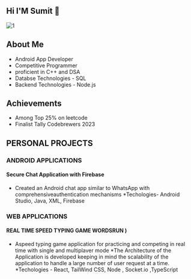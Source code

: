 ## Hi I'M Sumit 👋
![1](https://github.com/sumit-raghuwanshi97/sumit-raghuwanshi97/assets/94506472/d5383f53-218c-4cd7-a97b-f654e5a69bba)

## About Me 
* Android App Developer
* Competitive Programmer
* proficient in C++ and DSA 
* Databse Technologies - SQL
* Backend Technologies - Node.js

## Achievements
* Among Top 25% on leetcode
* Finalist Tally Codebrewers 2023

## PERSONAL PROJECTS 

### ANDROID APPLICATIONS
#### Secure Chat Application with Firebase
* Created an Android chat app similar to WhatsApp with comprehensiveauthentication mechanisms
*Techologies- Android Studio, Java, XML, Firebase

### WEB APPLICATIONS

#### REAL TIME SPEED TYPING GAME WORDSRUN )
* Aspeed typing game application for practicing and competing in real time with single and multiplaver mode
*The Architecture of the Application is developed keeping in mind the scalability of the application to handle a large number of user
request at a time.
*Techologies - React, TailWind CSS, Node , Socket.io ,TypeScript
  

<!--
**sumit-raghuwanshi97/sumit-raghuwanshi97** is a ✨ _special_ ✨ repository because its `README.md` (this file) appears on your GitHub profile.

Here are some ideas to get you started:

- 🔭 I’m currently working on ...
- 🌱 I’m currently learning ...
- 👯 I’m looking to collaborate on ...
- 🤔 I’m looking for help with ...
- 💬 Ask me about ...
- 📫 How to reach me: ...
- 😄 Pronouns: ...
- ⚡ Fun fact: ...
-->
